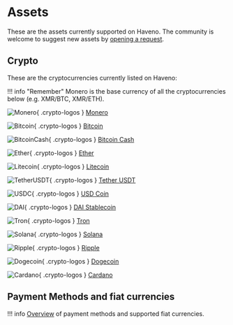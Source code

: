 # Assets

These are the assets currently supported on Haveno. The community is welcome to suggest new assets by [opening a request](https://github.com/haveno-dex/listing).


## Crypto

These are the cryptocurrencies currently listed on Haveno:

!!! info "Remember"
    Monero is the base currency of all the cryptocurrencies below (e.g. XMR/BTC, XMR/ETH).

<!-- Crypto Logos Archive: https://cryptologos.cc/ -->

![Monero](../resources/img/crypto/xmr_logo.png){ .crypto-logos } [Monero](https://getmonero.org)

![Bitcoin](../resources/img/crypto/btc_logo.png){ .crypto-logos } [Bitcoin](https://bitcoin.org)

![BitcoinCash](../resources/img/crypto/bch_logo.png){ .crypto-logos } [Bitcoin Cash](https://bitcoincash.org)

![Ether](../resources/img/crypto/eth_logo.png){ .crypto-logos } [Ether](https://ethereum.org)

![Litecoin](../resources/img/crypto/ltc_logo.png){ .crypto-logos } [Litecoin](https://litecoin.org)

![TetherUSDT](../resources/img/crypto/usdt_logo.png){ .crypto-logos } [Tether USDT](https://tether.to)

![USDC](../resources/img/crypto/usdc_logo.png){ .crypto-logos } [USD Coin](https://www.circle.com/usdc)

![DAI](../resources/img/crypto/dai_logo.png){ .crypto-logos } [DAI Stablecoin](https://makerdao.com/en/)

![Tron](../resources/img/crypto/trx_logo.png){ .crypto-logos } [Tron](https://tron.network/)

![Solana](../resources/img/crypto/sol_logo.png){ .crypto-logos } [Solana](https://solana.com/)

![Ripple](../resources/img/crypto/xrp_logo.png){ .crypto-logos } [Ripple](https://ripple.com/)

![Dogecoin](../resources/img/crypto/doge_logo.png){ .crypto-logos } [Dogecoin](https://dogecoin.com/)

![Cardano](../resources/img/crypto/ada_logo.png){ .crypto-logos } [Cardano](https://cardano.org/)


## Payment Methods and fiat currencies

!!! info
    [Overview](payment_methods/0-all-methods.md) of payment methods and supported fiat currencies.
